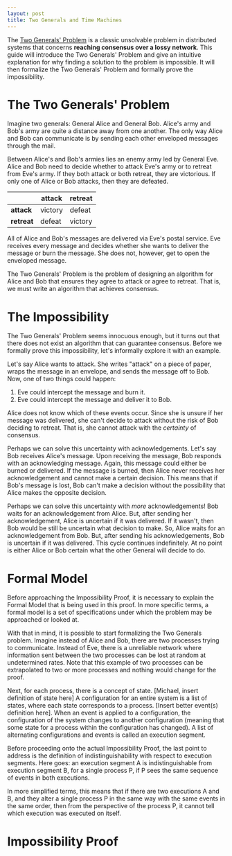 ```yaml
---
layout: post
title: Two Generals and Time Machines
---
```


The [Two Generals' Problem][wiki] is a classic unsolvable problem in
distributed systems that concerns **reaching consensus over a lossy network**.
This guide will introduce the Two Generals' Problem and give an intuitive
explanation for why finding a solution to the problem is impossible. It will
then formalize the Two Generals' Problem and formally prove the impossibility.  

# The Two Generals' Problem #
Imagine two generals: General Alice and General Bob. Alice's army and Bob's
army are quite a distance away from one another. The only way Alice and Bob
can communicate is by sending each other enveloped messages through the mail. 

Between Alice's and Bob's armies lies an enemy army led by General Eve. Alice
and Bob need to decide whether to attack Eve's army or to retreat from Eve's
army. If they both attack or both retreat, they are victorious. If only one of
Alice or Bob attacks, then they are defeated.


|             | **attack** | **retreat** |
| ----------- | ---------- | ----------- |
| **attack**  | victory    | defeat      |
| **retreat** | defeat     | victory     |

All of Alice and Bob's messages are delivered via Eve's postal service. Eve
receives every message and decides whether she wants to deliver the message or
burn the message. She does not, however, get to open the enveloped message.

The Two Generals' Problem is the problem of designing an algorithm for Alice
and Bob that ensures they agree to attack or agree to retreat. That is, we must
write an algorithm that achieves consensus. 

# The Impossibility #
The Two Generals' Problem seems innocuous enough, but it turns out that there
does not exist an algorithm that can guarantee consensus. Before we formally
prove this impossibility, let's informally explore it with an example.  

Let's say Alice wants to attack. She writes "attack" on a piece of paper, wraps
the message in an envelope, and sends the message off to Bob. Now, one of two
things could happen:

1. Eve could intercept the message and burn it.
2. Eve could intercept the message and deliver it to Bob.

Alice does not know which of these events occur. Since she is unsure if her
message was delivered, she can't decide to attack without the risk of Bob
deciding to retreat. That is, she cannot attack with the *certainty* of
consensus.

Perhaps we can solve this uncertainty with acknowledgements. Let's say Bob
receives Alice's message. Upon receiving the message, Bob responds with an
acknowledging message. Again, this message could either be burned or delivered.
If the message is burned, then Alice never receives her acknowledgement and
cannot make a certain decision. This means that if Bob's message is lost, Bob
can't make a decision without the possibility that Alice makes the opposite
decision.  

Perhaps we can solve this uncertainty with *more* acknowledgements! Bob waits
for an acknowledgement from Alice. But, after sending her acknowledgement,
Alice is uncertain if it was delivered. If it wasn't, then Bob would be still
be uncertain what decision to make. So, Alice waits for an acknowledgement from
Bob. But, after sending his acknowledgements, Bob is uncertain if it was
delivered. This cycle continues indefinitely. At no point is either Alice or
Bob certain what the other General will decide to do.

# Formal Model #

Before approaching the Impossibility Proof, it is necessary to explain the
Formal Model that is being used in this proof. In more specific terms, a formal
model is a set of specifications under which the problem may be approached or
looked at. 

With that in mind, it is possible to start formalizing the Two Generals
problem. Imagine instead of Alice and Bob, there are two processes trying to
communicate. Instead of Eve, there is a unreliable network where information
sent between the two processes can be lost at random at undetermined rates.
Note that this example of two processes can be extrapolated to two or more
processes and nothing would change for the proof.

Next, for each process, there is a concept of state. [Michael, insert
definition of state here] A configuration for an entire system is a list of
states, where each state corresponds to a process. [Insert better event(s)
definition here]. When an event is applied to a configuration, the
configuration of the system changes to another configuration (meaning that some
state for a process within the configuration has changed). A list of
alternating configurations and events is called an execution segment.

Before proceeding onto the actual Impossibility Proof, the last point to
address is the definition of indistinguishability with respect to execution
segments. Here goes: an execution segment A is indistinguishable from execution
segment B, for a single process P, if P sees the same sequence of events in
both executions.

In more simplified terms, this means that if there are two executions A and B,
and they alter a single process P in the same way with the same events in the
same order, then from the perspective of the process P, it cannot tell which
execution was executed on itself.

# Impossibility Proof #

[wiki]:       http://en.wikipedia.org/wiki/Two_Generals'_Problem
[yale-notes]: http://cs-www.cs.yale.edu/homes/aspnes/classes/465/notes.pdf

<script type="text/javascript" src="http://cdn.mathjax.org/mathjax/latest/MathJax.js?config=TeX-AMS-MML_HTMLorMML"></script>
<script type="text/javascript">
MathJax.Hub.Config({
    tex2jax: {
        inlineMath: [['$','$'], ['$','$']],
        processEscapes: true
    }
});
</script>
